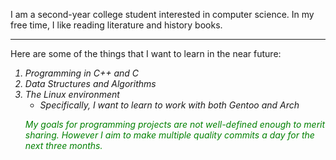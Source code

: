 <style>
    ol {
    font-style: italic
    }
</style>
    
<html>
    <body>
        <link href="About-Me/blob/master/mypref.css" type="text/css" rel="css/style.css" />
        <p> I am a second-year college student interested in computer science. In my free time, I like reading literature and history    books.</p>
        <hr /> 
        <p> Here are some of the things that I want to learn in the near future: </p>
        <ol>
            <li> Programming in C++ and C </li>
            <li> Data Structures and Algorithms </li>
            <li> The Linux environment 
                <ul>
                    <li> Specifically, I want to learn to work with both Gentoo and Arch </li>
                </ul>
        <p style="color: green;"> My goals for programming projects are not well-defined enough to merit sharing. However I aim to make multiple quality commits a day for the next three months.</p> 
       
